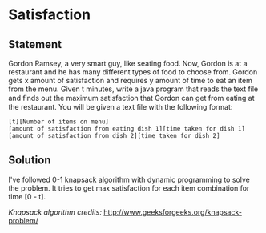 # Satisfaction

## Statement
Gordon Ramsey, a very smart guy, like seating food. Now, Gordon is at a restaurant and he has many different types of food to choose from. Gordon gets x amount of satisfaction and requires y amount of time to eat an item from the menu. Given t minutes, write a java program that reads the text file and ﬁnds out the maximum satisfaction that Gordon can get from eating at the restaurant. You will be given a text file with the following format:

```
[t][Number of items on menu]
[amount of satisfaction from eating dish 1][time taken for dish 1]
[amount of satisfaction from dish 2][time taken for dish 2]
```

## Solution
I've followed 0-1 knapsack algorithm with dynamic programming to solve the problem. It tries to get max satisfaction for each item combination for time [0 - t].

*Knapsack algorithm credits:* http://www.geeksforgeeks.org/knapsack-problem/
